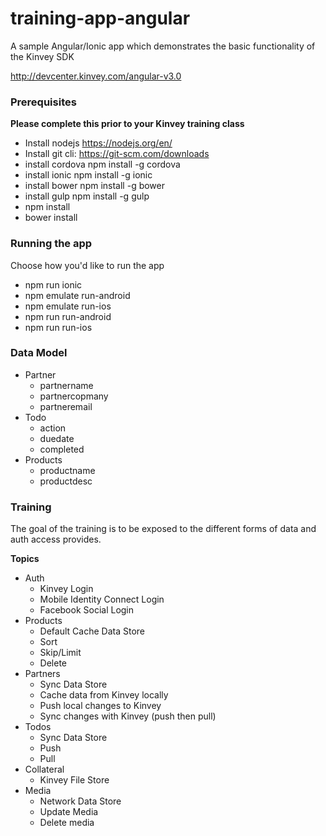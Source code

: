 # training-app-angular

A sample Angular/Ionic app which demonstrates the basic functionality of the Kinvey SDK

http://devcenter.kinvey.com/angular-v3.0

### Prerequisites
**Please complete this prior to your Kinvey training class**

* Install nodejs https://nodejs.org/en/
* Install git cli: https://git-scm.com/downloads
* install cordova
  npm install -g cordova
* install ionic
  npm install -g ionic
* install bower
  npm install -g bower
* install gulp 
  npm install -g gulp
* npm install
* bower install

### Running the app
Choose how you'd like to run the app

* npm run ionic
* npm emulate run-android
* npm emulate run-ios
* npm run run-android
* npm run run-ios

### Data Model
* Partner
  * partnername
  * partnercopmany
  * partneremail
* Todo
  * action
  * duedate
  * completed
* Products
  * productname
  * productdesc

### Training
The goal of the training is to be exposed to the different forms of data and auth access provides.

**Topics**

* Auth
  * Kinvey Login
  * Mobile Identity Connect Login
  * Facebook Social Login
* Products
  * Default Cache Data Store
  * Sort
  * Skip/Limit
  * Delete
* Partners
  * Sync Data Store
  * Cache data from Kinvey locally
  * Push local changes to Kinvey
  * Sync changes with Kinvey (push then pull)
* Todos
  * Sync Data Store
  * Push
  * Pull
* Collateral
  * Kinvey File Store
* Media
  * Network Data Store
  * Update Media
  * Delete media